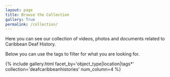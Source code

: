 ```yaml
---
layout: page
title: Browse the Collection
gallery: True
permalink: /collection/
---
```


Here you can see our collection of videos, photos and documents related to Caribbean Deaf History. 

Below you can use the tags to filter for what you are looking for. 

{% include gallery.html facet_by='object_type|location|tags*' collection='deafcaribbeanhistories' num_column=4 %}
